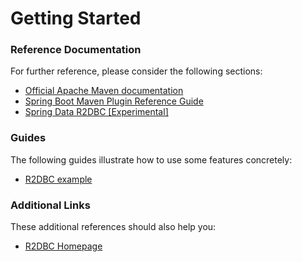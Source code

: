 # Getting Started

### Reference Documentation
For further reference, please consider the following sections:

* [Official Apache Maven documentation](https://maven.apache.org/guides/index.html)
* [Spring Boot Maven Plugin Reference Guide](https://docs.spring.io/spring-boot/docs/2.2.2.RELEASE/maven-plugin/)
* [Spring Data R2DBC [Experimental]](https://docs.spring.io/spring-data/r2dbc/docs/1.0.x/reference/html/#reference)

### Guides
The following guides illustrate how to use some features concretely:

* [R2DBC example](https://github.com/spring-projects-experimental/spring-boot-r2dbc/tree/master/spring-boot-example-h2)

### Additional Links
These additional references should also help you:

* [R2DBC Homepage](https://r2dbc.io)

